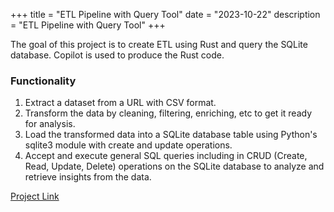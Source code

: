 +++
title = "ETL Pipeline with Query Tool"
date = "2023-10-22"
description = "ETL Pipeline with Query Tool"
+++

The goal of this project is to create ETL using Rust and query the SQLite database. Copilot is used to produce the Rust code.

### Functionality
1. Extract a dataset from a URL with CSV format.
2. Transform the data by cleaning, filtering, enriching, etc to get it ready for analysis.
3. Load the transformed data into a SQLite database table using Python's sqlite3 module with create and update operations.
4. Accept and execute general SQL queries including in CRUD (Create, Read, Update, Delete) operations on the SQLite database to analyze and retrieve insights from the data.

[Project Link](https://github.com/nogibjj/xueqing_wu_individual2)

